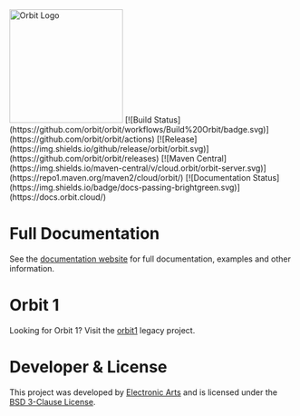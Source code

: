 <img src="https://www.orbit.cloud/img/orbit-logo-black.png" alt="Orbit Logo" width="200px"/>
[![Build Status](https://github.com/orbit/orbit/workflows/Build%20Orbit/badge.svg)](https://github.com/orbit/orbit/actions)
[![Release](https://img.shields.io/github/release/orbit/orbit.svg)](https://github.com/orbit/orbit/releases)
[![Maven Central](https://img.shields.io/maven-central/v/cloud.orbit/orbit-server.svg)](https://repo1.maven.org/maven2/cloud/orbit/)
[![Documentation Status](https://img.shields.io/badge/docs-passing-brightgreen.svg)](https://docs.orbit.cloud/)

Full Documentation
=======
See the [documentation website](https://www.orbit.cloud/orbit/) for full documentation, examples and other information.

Orbit 1
=======
Looking for Orbit 1? Visit the [orbit1](https://github.com/orbit-legacy/orbit1) legacy project.

Developer & License
======
This project was developed by [Electronic Arts](http://www.ea.com) and is licensed under the [BSD 3-Clause License](LICENSE).
